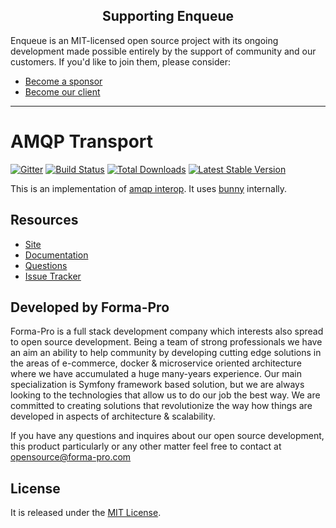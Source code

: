 <h2 align="center">Supporting Enqueue</h2>

Enqueue is an MIT-licensed open source project with its ongoing development made possible entirely by the support of community and our customers. If you'd like to join them, please consider:

- [Become a sponsor](https://www.patreon.com/makasim)
- [Become our client](http://forma-pro.com/)

---

# AMQP Transport

[![Gitter](https://badges.gitter.im/php-enqueue/Lobby.svg)](https://gitter.im/php-enqueue/Lobby)
[![Build Status](https://travis-ci.org/php-enqueue/amqp-bunny.png?branch=master)](https://travis-ci.org/php-enqueue/amqp-bunny)
[![Total Downloads](https://poser.pugx.org/enqueue/amqp-bunny/d/total.png)](https://packagist.org/packages/enqueue/amqp-bunny)
[![Latest Stable Version](https://poser.pugx.org/enqueue/amqp-bunny/version.png)](https://packagist.org/packages/enqueue/amqp-bunny)
 
This is an implementation of [amqp interop](https://github.com/queue-interop/amqp-interop). It uses [bunny](https://github.com/jakubkulhan/bunny) internally.  

## Resources

* [Site](https://enqueue.forma-pro.com/)
* [Documentation](https://github.com/php-enqueue/enqueue-dev/blob/master/docs/index.md)
* [Questions](https://gitter.im/php-enqueue/Lobby)
* [Issue Tracker](https://github.com/php-enqueue/enqueue-dev/issues)

## Developed by Forma-Pro

Forma-Pro is a full stack development company which interests also spread to open source development. 
Being a team of strong professionals we have an aim an ability to help community by developing cutting edge solutions in the areas of e-commerce, docker & microservice oriented architecture where we have accumulated a huge many-years experience. 
Our main specialization is Symfony framework based solution, but we are always looking to the technologies that allow us to do our job the best way. We are committed to creating solutions that revolutionize the way how things are developed in aspects of architecture & scalability.

If you have any questions and inquires about our open source development, this product particularly or any other matter feel free to contact at opensource@forma-pro.com

## License

It is released under the [MIT License](LICENSE).